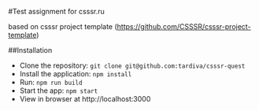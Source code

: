 #Test assignment for csssr.ru 

based on csssr project template (https://github.com/CSSSR/csssr-project-template)

##Installation
- Clone the repository: `git clone git@github.com:tardiva/csssr-quest`
- Install the application: `npm install`
- Run: `npm run build`
- Start the app: `npm start`
- View in browser at http://localhost:3000
